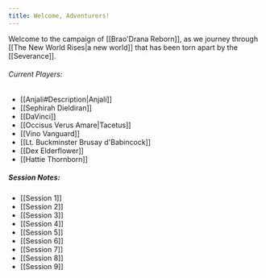 ```yaml
---
title: Welcome, Adventurers!
---
```

Welcome to the campaign of [[Brao'Drana Reborn]], as we  journey through [[The New World Rises|a new world]] that has been torn apart by the [[Severance]].

###### Current Players:
- [[Anjali#Description|Anjali]]
- [[Sephirah Dieldiran]]
- [[DaVinci]]
- [[Occisus Verus Amare|Tacetus]]
- [[Vino Vanguard]]
- [[Lt. Buckminster Brusay d'Babincock]]
- [[Dex Elderflower]]
- [[Hattie Thornborn]]

##### Session Notes:
- [[Session 1]]
- [[Session 2]]
- [[Session 3]]
- [[Session 4]]
- [[Session 5]]
- [[Session 6]]
- [[Session 7]]
- [[Session 8]]
- [[Session 9]]

